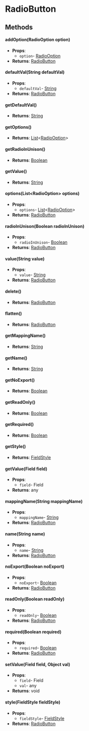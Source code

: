 # RadioButton
## Methods
#### addOption(RadioOption option)
- **Props**:
  - `option`- [RadioOption](RadioOption.html)
- **Returns**: [RadioButton](RadioButton.html)
#### defaultVal(String defaultVal)
- **Props**:
  - `defaultVal`- [String](String.html)
- **Returns**: [RadioButton](RadioButton.html)
#### getDefaultVal()
- **Returns**: [String](String.html)
#### getOptions()
- **Returns**: [List](List.html)&lt;[RadioOption](RadioOption.html)&gt;
#### getRadioInUnison()
- **Returns**: [Boolean](Boolean.html)
#### getValue()
- **Returns**: [String](String.html)
#### options(List&lt;RadioOption&gt; options)
- **Props**:
  - `options`- [List](List.html)&lt;[RadioOption](RadioOption.html)&gt;
- **Returns**: [RadioButton](RadioButton.html)
#### radioInUnison(Boolean radioInUnison)
- **Props**:
  - `radioInUnison`- [Boolean](Boolean.html)
- **Returns**: [RadioButton](RadioButton.html)
#### value(String value)
- **Props**:
  - `value`- [String](String.html)
- **Returns**: [RadioButton](RadioButton.html)
#### delete()
- **Returns**: [RadioButton](RadioButton.html)
#### flatten()
- **Returns**: [RadioButton](RadioButton.html)
#### getMappingName()
- **Returns**: [String](String.html)
#### getName()
- **Returns**: [String](String.html)
#### getNoExport()
- **Returns**: [Boolean](Boolean.html)
#### getReadOnly()
- **Returns**: [Boolean](Boolean.html)
#### getRequired()
- **Returns**: [Boolean](Boolean.html)
#### getStyle()
- **Returns**: [FieldStyle](FieldStyle.html)
#### getValue(Field field)
- **Props**:
  - `field`- Field
- **Returns**: any
#### mappingName(String mappingName)
- **Props**:
  - `mappingName`- [String](String.html)
- **Returns**: [RadioButton](RadioButton.html)
#### name(String name)
- **Props**:
  - `name`- [String](String.html)
- **Returns**: [RadioButton](RadioButton.html)
#### noExport(Boolean noExport)
- **Props**:
  - `noExport`- [Boolean](Boolean.html)
- **Returns**: [RadioButton](RadioButton.html)
#### readOnly(Boolean readOnly)
- **Props**:
  - `readOnly`- [Boolean](Boolean.html)
- **Returns**: [RadioButton](RadioButton.html)
#### required(Boolean required)
- **Props**:
  - `required`- [Boolean](Boolean.html)
- **Returns**: [RadioButton](RadioButton.html)
#### setValue(Field field, Object val)
- **Props**:
  - `field`- Field
  - `val`- any
- **Returns**: void
#### style(FieldStyle fieldStyle)
- **Props**:
  - `fieldStyle`- [FieldStyle](FieldStyle.html)
- **Returns**: [RadioButton](RadioButton.html)
